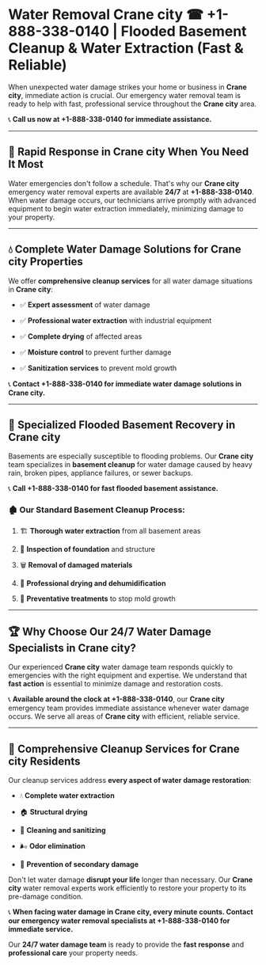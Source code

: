 # Water Removal Crane city ☎ +1-888-338-0140 | Flooded Basement Cleanup & Water Extraction (Fast & Reliable)

When unexpected water damage strikes your home or business in **Crane city**, immediate action is crucial. Our emergency water removal team is ready to help with fast, professional service throughout the **Crane city** area. 

📞 **Call us now at +1-888-338-0140 for immediate assistance.**
---
## 🚀 Rapid Response in Crane city When You Need It Most
Water emergencies don't follow a schedule. That's why our **Crane city** emergency water removal experts are available **24/7** at **+1-888-338-0140**. When water damage occurs, our technicians arrive promptly with advanced equipment to begin water extraction immediately, minimizing damage to your property.
---
## 💧 Complete Water Damage Solutions for Crane city Properties
We offer **comprehensive cleanup services** for all water damage situations in **Crane city**:
- ✅ **Expert assessment** of water damage  
- ✅ **Professional water extraction** with industrial equipment  
- ✅ **Complete drying** of affected areas  
- ✅ **Moisture control** to prevent further damage  
- ✅ **Sanitization services** to prevent mold growth  
📞 **Contact +1-888-338-0140 for immediate water damage solutions in Crane city.**
---
## 🌊 Specialized Flooded Basement Recovery in Crane city
Basements are especially susceptible to flooding problems. Our **Crane city** team specializes in **basement cleanup** for water damage caused by heavy rain, broken pipes, appliance failures, or sewer backups. 
📞 **Call +1-888-338-0140 for fast flooded basement assistance.**
### 🏚️ Our Standard Basement Cleanup Process:
1. 🏗️ **Thorough water extraction** from all basement areas  
2. 🔎 **Inspection of foundation** and structure  
3. 🗑️ **Removal of damaged materials**  
4. 💨 **Professional drying and dehumidification**  
5. 🚫 **Preventative treatments** to stop mold growth  
---
## 🏆 Why Choose Our 24/7 Water Damage Specialists in Crane city?
Our experienced **Crane city** water damage team responds quickly to emergencies with the right equipment and expertise. We understand that **fast action** is essential to minimize damage and restoration costs.
📞 **Available around the clock at +1-888-338-0140**, our **Crane city** emergency team provides immediate assistance whenever water damage occurs. We serve all areas of **Crane city** with efficient, reliable service.
---
## 🧹 Comprehensive Cleanup Services for Crane city Residents
Our cleanup services address **every aspect of water damage restoration**:
- 💧 **Complete water extraction**  
- 🏠 **Structural drying**  
- 🧼 **Cleaning and sanitizing**  
- 🌬️ **Odor elimination**  
- 🚫 **Prevention of secondary damage**  
Don't let water damage **disrupt your life** longer than necessary. Our **Crane city** water removal experts work efficiently to restore your property to its pre-damage condition.
📞 **When facing water damage in Crane city, every minute counts. Contact our emergency water removal specialists at +1-888-338-0140 for immediate service.**
Our **24/7 water damage team** is ready to provide the **fast response** and **professional care** your property needs.
